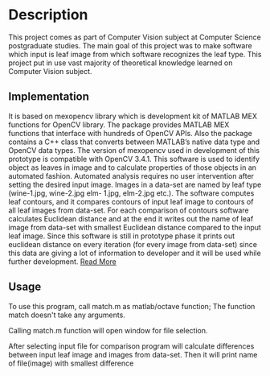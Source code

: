 <h1>Description</h1>

<p>This project comes as part of Computer Vision
subject at Computer Science postgraduate studies. The main
goal of this project was to make software which input is leaf image
from which software recognizes the leaf type. This project put in
use vast majority of theoretical knowledge learned on Computer
Vision subject.</p>

<h2> Implementation </h2>
<p>It is based on mexopencv library which is development
kit of MATLAB MEX functions for OpenCV library. The
package provides MATLAB MEX functions that interface
with hundreds of OpenCV APIs. Also the package contains
a C++ class that converts between MATLAB’s native data
type and OpenCV data types. The version of mexopencv
used in development of this prototype is compatible with
OpenCV 3.4.1. This software is used to identify object as
leaves in image and to calculate properties of those objects
in an automated fashion. Automated analysis requires no user
intervention after setting the desired input image. Images in a
data-set are named by leaf type (wine-1.jpg, wine-2.jpg elm-
1.jpg, elm-2.jpg etc.). The software computes leaf contours,
and it compares contours of input leaf image to contours
of all leaf images from data-set. For each comparison of
contours software calculates Euclidean distance and at the
end it writes out the name of leaf image from data-set
with smallest Euclidean distance compared to the input leaf
image. Since this software is still in prototype phase it prints out euclidean distance on every iteration (for every image
from data-set) since this data are giving a lot of information
to developer and it will be used while further development. <a href="https://github.com/unimer/Leaf-Recognition/blob/master/report_ieeeconf.pdf">Read More</a></p>

<h2> Usage </h2>

<p> To use this program, call match.m as matlab/octave function;
The function match doesn't take any arguments.

Calling match.m function will open window for file selection.

After selecting input file for comparison program will calculate differences between
input leaf image and images from data-set.
Then it will print name of file(image) with smallest difference </p>

